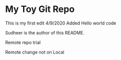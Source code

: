 # My Toy Git Repo

This is my first edit
4/9/2020 Added Hello world code

Sudheer is the author of this README.

Remote repo trial

Remote change not on Local
